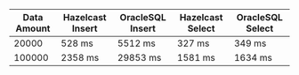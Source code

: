 | Data Amount   | Hazelcast Insert  | OracleSQL Insert | Hazelcast Select  | OracleSQL Select |
| ------------  | ----------------- | -----------------|-------------------|------------------|
| 20000         |      528 ms       |      5512 ms     |      327 ms       |       349 ms     |
| 100000        |     2358 ms       |     29853 ms     |     1581 ms       |      1634 ms     |